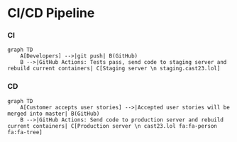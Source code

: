 # CI/CD Pipeline

<!--
See the official documentation for syntax
https://mermaid.js.org
-->

### CI
```mermaid
graph TD
    A[Developers] -->|git push| B(GitHub)
    B -->|GitHub Actions: Tests pass, send code to staging server and rebuild current containers| C[Staging server \n staging.cast23.lol]
```

### CD

```mermaid
graph TD    
    A[Customer accepts user stories] -->|Accepted user stories will be merged into master| B(GitHub)
    B -->|GitHub Actions: Send code to production server and rebuild current containers| C[Production server \n cast23.lol fa:fa-person fa:fa-tree]
```
